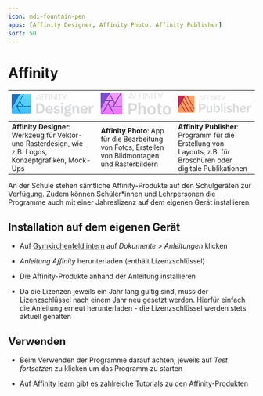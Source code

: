 ```yaml
---
icon: mdi-fountain-pen
apps: [Affinity Designer, Affinity Photo, Affinity Publisher]
sort: 50
---
```


# Affinity



| ![](./images/designer.png)                                                                              | ![](./images/photo.png)                                                                             | ![](./images/publisher.png)                                                                                      |
| :------------------------------------------------------------------------------------------------------ | :-------------------------------------------------------------------------------------------------- | :--------------------------------------------------------------------------------------------------------------- |
| **Affinity Designer**: Werkzeug für Vektor- und Rasterdesign, wie z.B. Logos, Konzeptgrafiken, Mock-Ups | **Affinity Photo**: App für die Bearbeitung von Fotos, Erstellen von Bildmontagen und Rasterbildern | **Affinity Publisher**: Programm für die Erstellung von Layouts, z.B. für Broschüren oder digitale Publikationen |

An der Schule stehen sämtliche Affinity-Produkte auf den Schulgeräten zur Verfügung. Zudem können Schüler*innen und Lehrpersonen die Programme auch mit einer Jahreslizenz auf dem eigenen Gerät installieren. 

## Installation auf dem eigenen Gerät

- Auf [Gymkirchenfeld intern](https://intern.gymkirchenfeld.ch) auf _Dokumente_ > _Anleitungen_ klicken

- _Anleitung Affinity_ herunterladen (enthält Lizenzschlüssel)

- Die Affinity-Produkte anhand der Anleitung installieren

- Da die Lizenzen jeweils ein Jahr lang gültig sind, muss der Lizenzschlüssel nach einem Jahr neu gesetzt werden. Hierfür einfach die Anleitung erneut herunterladen - die Lizenzschlüssel werden stets aktuell gehalten



## Verwenden

- Beim Verwenden der Programme darauf achten, jeweils auf _Test fortsetzen_ zu klicken um das Programm zu starten

- Auf [Affinity learn](https://affinity.serif.com/de/learn/) gibt es zahlreiche Tutorials zu den Affinity-Produkten